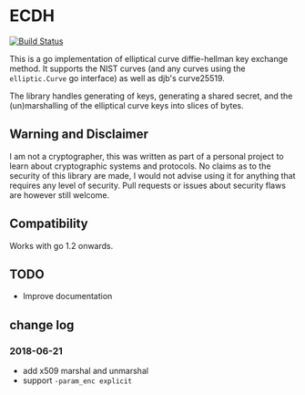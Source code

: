 # ECDH

[![Build Status](https://travis-ci.org/wsddn/go-ecdh.svg?branch=master)](https://travis-ci.org/wsddn/go-ecdh)

This is a go implementation of elliptical curve diffie-hellman key exchange method.
It supports the NIST curves (and any curves using the `elliptic.Curve` go interface)
as well as djb's curve25519. 

The library handles generating of keys, generating a shared secret, and the
(un)marshalling of the elliptical curve keys into slices of bytes.

## Warning and Disclaimer
I am not a cryptographer, this was written as part of a personal project to learn about cryptographic systems and protocols. No claims as to the security of this library are made, I would not advise using it for anything that requires any level of security. Pull requests or issues about security flaws are however still welcome.

## Compatibility
Works with go 1.2 onwards.

## TODO
 * Improve documentation
 
 
## change log

### 2018-06-21

- add x509 marshal and unmarshal
- support `-param_enc explicit`
